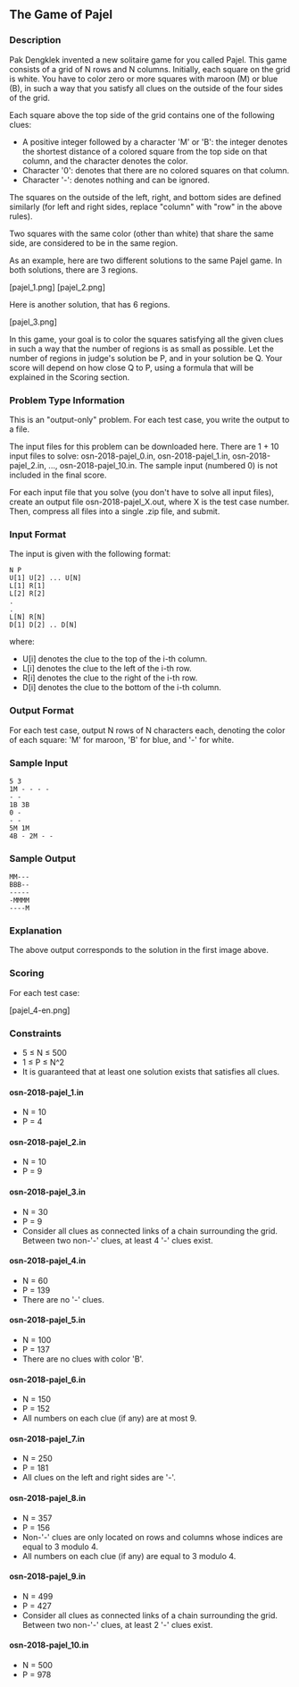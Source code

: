 ## The Game of Pajel

### Description

Pak Dengklek invented a new solitaire game for you called Pajel. This game consists of a grid of N rows and N columns. Initially, each square on the grid is white. You have to color zero or more squares with maroon (M) or blue (B), in such a way that you satisfy all clues on the outside of the four sides of the grid.

Each square above the top side of the grid contains one of the following clues:

- A positive integer followed by a character 'M' or 'B': the integer denotes the shortest distance of a colored square from the top side on that column, and the character denotes the color.
- Character '0': denotes that there are no colored squares on that column.
- Character '-': denotes nothing and can be ignored.

The squares on the outside of the left, right, and bottom sides are defined similarly (for left and right sides, replace "column" with "row" in the above rules).

Two squares with the same color (other than white) that share the same side, are considered to be in the same region.

As an example, here are two different solutions to the same Pajel game. In both solutions, there are 3 regions.

[pajel_1.png] [pajel_2.png]

Here is another solution, that has 6 regions.

[pajel_3.png]

In this game, your goal is to color the squares satisfying all the given clues in such a way that the number of regions is as small as possible. Let the number of regions in judge's solution be P, and in your solution be Q. Your score will depend on how close Q to P, using a formula that will be explained in the Scoring section.

### Problem Type Information

This is an "output-only" problem. For each test case, you write the output to a file. 

The input files for this problem can be downloaded here. There are 1 + 10 input files to solve: osn-2018-pajel\_0.in, osn-2018-pajel\_1.in, osn-2018-pajel\_2.in, ..., osn-2018-pajel\_10.in. The sample input (numbered 0) is not included in the final score.

For each input file that you solve (you don't have to solve all input files), create an output file osn-2018-pajel\_X.out, where X is the test case number. Then, compress all files into a single .zip file, and submit.

### Input Format

The input is given with the following format:
    
    N P
    U[1] U[2] ... U[N]
    L[1] R[1]
    L[2] R[2]
    .
    .
    L[N] R[N]
    D[1] D[2] .. D[N]

where:

- U[i] denotes the clue to the top of the i-th column.
- L[i] denotes the clue to the left of the i-th row.
- R[i] denotes the clue to the right of the i-th row.
- D[i] denotes the clue to the bottom of the i-th column.

### Output Format

For each test case, output N rows of N characters each, denoting the color of each square: 'M' for maroon, 'B' for blue, and '-' for white.

### Sample Input

    5 3
    1M - - - -
    - -
    1B 3B
    0 -
    - -
    5M 1M
    4B - 2M - -

### Sample Output

    MM---
    BBB--
    -----
    -MMMM
    ----M

### Explanation

The above output corresponds to the solution in the first image above.

### Scoring

For each test case:

[pajel_4-en.png]

### Constraints

- 5 ≤ N ≤ 500
- 1 ≤ P ≤ N^2
- It is guaranteed that at least one solution exists that satisfies all clues.


#### osn-2018-pajel_1.in

- N = 10
- P = 4

#### osn-2018-pajel_2.in

- N = 10
- P = 9

#### osn-2018-pajel_3.in

- N = 30
- P = 9
- Consider all clues as connected links of a chain surrounding the grid. Between two non-'-' clues, at least 4 '-' clues exist.

#### osn-2018-pajel_4.in

- N = 60
- P = 139
- There are no '-' clues.

#### osn-2018-pajel_5.in

- N = 100
- P = 137
- There are no clues with color 'B'.

#### osn-2018-pajel_6.in

- N = 150
- P = 152
- All numbers on each clue (if any) are at most 9.

#### osn-2018-pajel_7.in

- N = 250
- P = 181
- All clues on the left and right sides are '-'.

#### osn-2018-pajel_8.in

- N = 357
- P = 156
- Non-'-' clues are only located on rows and columns whose indices are equal to 3 modulo 4.
- All numbers on each clue (if any) are equal to 3 modulo 4.

#### osn-2018-pajel_9.in

- N = 499
- P = 427
- Consider all clues as connected links of a chain surrounding the grid. Between two non-'-' clues, at least 2 '-' clues exist.

#### osn-2018-pajel_10.in

- N = 500
- P = 978
